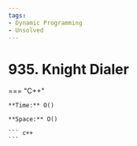 ```yaml
---
tags:
- Dynamic Programming
- Unsolved
---
```



# 935. Knight Dialer

=== "C++"

    **Time:** O()

    **Space:** O()

    ``` c++
    ```